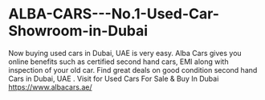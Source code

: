 # ALBA-CARS---No.1-Used-Car-Showroom-in-Dubai
Now buying used cars in Dubai, UAE is very easy. Alba Cars gives you online benefits such as certified second hand cars, EMI along with inspection of your old car. Find great deals on good condition second hand Cars in Dubai, UAE . Visit for Used Cars For Sale &amp; Buy In Dubai
https://www.albacars.ae/
